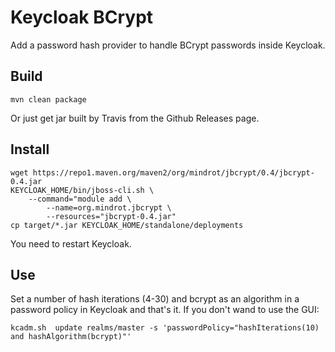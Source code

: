 # Keycloak BCrypt

Add a password hash provider to handle BCrypt passwords inside Keycloak.

## Build
```
mvn clean package
```
Or just get jar built by Travis from the Github Releases page.

## Install
```
wget https://repo1.maven.org/maven2/org/mindrot/jbcrypt/0.4/jbcrypt-0.4.jar
KEYCLOAK_HOME/bin/jboss-cli.sh \
    --command="module add \
        --name=org.mindrot.jbcrypt \
        --resources="jbcrypt-0.4.jar"
cp target/*.jar KEYCLOAK_HOME/standalone/deployments
```
You need to restart Keycloak.

## Use

Set a number of hash iterations (4-30) and bcrypt as an algorithm in a password policy in Keycloak and that's it.
If you don't wand to use the GUI:
```
kcadm.sh  update realms/master -s 'passwordPolicy="hashIterations(10) and hashAlgorithm(bcrypt)"'
```
